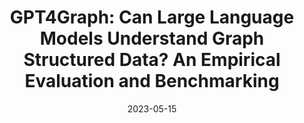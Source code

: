 ---
title: "GPT4Graph: Can Large Language Models Understand Graph Structured Data? An Empirical Evaluation and Benchmarking"
collection: publications
permalink: /publication/guo2023gpt4graph
date: 2023-05-15
venue: "arXiv preprint arXiv:2305.15066"
authors: "Jiayan Guo, Lun Du, Hengyu Liu, Mengyu Zhou, Xinyi He, Shi Han"
excerpt: "Jiayan Guo, Lun Du, Hengyu Liu, Mengyu Zhou, Xinyi He, Shi Han. (2023). &quot;GPT4Graph: Can Large Language Models Understand Graph Structured Data? An Empirical Evaluation and Benchmarking.&quot; *arXiv preprint arXiv:2305.15066*."
--- 